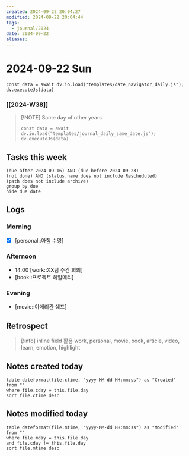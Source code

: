 ```yaml
---
created: 2024-09-22 20:04:27
modified: 2024-09-22 20:04:44
tags:
  - journal/2024
date: 2024-09-22
aliases:
---
```

# 2024-09-22 Sun
```dataviewjs
const data = await dv.io.load("templates/date_navigator_daily.js");
dv.executeJs(data)
```
### [[2024-W38]]

> [!NOTE] Same day of other years
>```dataviewjs
>const data = await dv.io.load("templates/journal_daily_same_date.js");
>dv.executeJs(data)
>```

## Tasks this week
```tasks
(due after 2024-09-16) AND (due before 2024-09-23)
(not done) AND (status.name does not include Rescheduled)
(path does not include archive)
group by due
hide due date
```

## Logs

### Morning
- [x] [personal::아침 수영]
### Afternoon
- 14:00 [work::XX팀 주간 회의]
- [book::프로젝트 헤일메리]
### Evening
- [movie::아메리칸 쉐프]
## Retrospect
> [!info]
> inline field 활용
> work, personal, movie, book, article, video, learn, emotion, highlight

## Notes created today
```dataview
table dateformat(file.ctime, "yyyy-MM-dd HH:mm:ss") as "Created"
from ""
where file.cday = this.file.day
sort file.ctime desc
```

## Notes modified today
```dataview
table dateformat(file.mtime, "yyyy-MM-dd HH:mm:ss") as "Modified"
from ""
where file.mday = this.file.day
and file.cday != this.file.day
sort file.mtime desc
```
